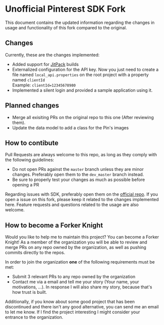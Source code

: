 # Unofficial Pinterest SDK Fork

This document contains the updated information regarding the changes in
usage and functionality of this fork compared to the original.

## Changes

Currently, these are the changes implemented:

- Added support for [JitPack](https://jitpack.io/#forkerknights/android-pdk)
builds
- Externalized configuration for the API key. Now you just need to create
a file named `local_api.properties` on the root project with a property named
`clientId` <br>
Example: `clientId=12345678980`
- Implemented a silent login and provided a sample application using it.

## Planned changes

- Merge all exisiting PRs on the original repo to this one (After
reviewing them).
- Update the data model to add a class for the Pin's images

## How to contibute

Pull Requests are always welcome to this repo, as long as they comply
with the following guidelines:

- Do not open PRs against the `master` branch unless they are minor
changes. Preferably open them to the `dev_master` branch instead.
- Be sure to properly test your changes as much as possible before
opening a PR

Regarding issues with SDK, preferably open them on the
[official repo](https://github.com/pinterest/android-pdk). If you open
a issue on this fork, please keep it related to the changes implemented here.
Feature requests and questions related to the usage are also welcome.

## How to become a Forker Knight

Would you like to help me to maintain this project? You can become a
Forker Knight! As a member of the organization you will be able to review
and merge PRs on any repo owned by the organization, as well as pushing
commits directly to the repos.

In order to join the organization **one** of the following requirements
must be met:

- Submit 3 relevant PRs to any repo owned by the organization
- Contact me via a email and tell me your story (Your name, your
motivations, ...). In response I will also share my story, because that's how
trust is built.

Additionally, if you know about some good project that has been
discontinued and there isn't any good alternative, you can send me an
email to let me know. If I find the project interesting I might consider
your entrance to the organization.
